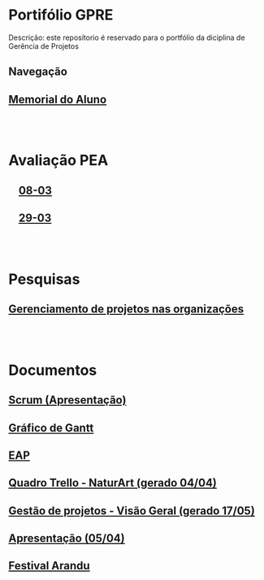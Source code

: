 # Portifólio GPRE
 Descrição: este reposítorio é reservado para o portfólio da diciplina de Gerência de Projetos
## Navegação

## [<ins>Memorial do Aluno</ins>]($root$/../Memorial%20do%20Aluno/Memorial.md)

<br><br>
# Avaliação PEA

## &nbsp;&nbsp;&nbsp; [<ins>08-03</ins>]($root$/../Avalição%20do%20PEA/PEA-08-03.md)

## &nbsp;&nbsp;&nbsp; [<ins>29-03</ins>]($root$/../Avalição%20do%20PEA/PEA-29-03.md)

<br><br/>
# Pesquisas 
## [<ins>Gerenciamento de projetos nas organizações</ins>]($root$/../docs/Gerenciamento%20de%20Projetos%20-%20Pesquisa.pdf)

<br><br>
# Documentos
## [<ins>Scrum (Apresentação)</ins>]($root$/../docs/Scrum.pdf)
## [<ins>Gráfico de Gantt</ins>]($root$/../docs/Gr%C3%A1fico%20de%20Gantt%20%20-%20CronogramaDeProjeto.pdf)
## [<ins>EAP</ins>]($root$/../docs/EAP.pdf)
## [<ins>Quadro Trello - NaturArt (gerado 04/04)</ins>]($root$/../docs/NaturArt%20_%20Trello.pdf)
## [<ins> Gestão de projetos - Visão Geral (gerado 17/05)</ins>]($root$/../docs/Gest%C3%A3o%20de%20Projetos%20-%20Vis%C3%A3o%20Geral.pdf)

## [<ins>Apresentação (05/04)</ins>]($root$/../docs/NaturArt%20_%20Trello.pdf)
## [<ins>Festival Arandu</ins>]($root$/../docs/Festival%20Arandu.pdf)
